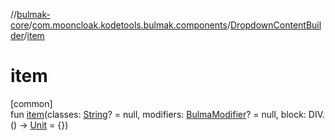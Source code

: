 //[bulmak-core](../../../index.md)/[com.mooncloak.kodetools.bulmak.components](../index.md)/[DropdownContentBuilder](index.md)/[item](item.md)

# item

[common]\
fun [item](item.md)(classes: [String](https://kotlinlang.org/api/core/kotlin-stdlib/kotlin/-string/index.html)? = null, modifiers: [BulmaModifier](../../com.mooncloak.kodetools.bulmak.modifier/-bulma-modifier/index.md)? = null, block: DIV.() -&gt; [Unit](https://kotlinlang.org/api/core/kotlin-stdlib/kotlin/-unit/index.html) = {})
